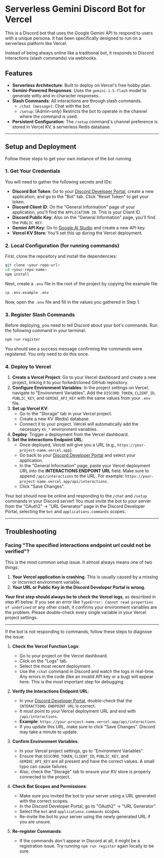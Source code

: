 # Serverless Gemini Discord Bot for Vercel

This is a Discord bot that uses the Google Gemini API to respond to users with a unique persona. It has been specifically designed to run on a serverless platform like Vercel.

Instead of being always online like a traditional bot, it responds to Discord interactions (slash commands) via webhooks.

## Features

- **Serverless Architecture**: Built to deploy on Vercel's free hobby plan.
- **Gemini-Powered Responses**: Uses the `gemini-1.5-flash` model to generate witty and in-character responses.
- **Slash Commands**: All interactions are through slash commands.
  - `/chat [message]`: Chat with the bot.
  - `/setup`: (Admin-only) Restricts the bot to operate in the channel where the command is used.
- **Persistent Configuration**: The `/setup` command's channel preference is stored in Vercel KV, a serverless Redis database.

---

## Setup and Deployment

Follow these steps to get your own instance of the bot running.

### 1. Get Your Credentials

You will need to gather the following secrets and IDs:

- **Discord Bot Token**: Go to your [Discord Developer Portal](https://discord.com/developers/applications), create a new application, and go to the "Bot" tab. Click "Reset Token" to get your token.
- **Discord Client ID**: On the "General Information" page of your application, you'll find the `APPLICATION ID`. This is your Client ID.
- **Discord Public Key**: Also on the "General Information" page, you'll find the `PUBLIC KEY`.
- **Gemini API Key**: Go to [Google AI Studio](https://aistudio.google.com/app/apikey) and create a new API key.
- **Vercel KV Store**: You'll set this up during the Vercel deployment.

### 2. Local Configuration (for running commands)

First, clone the repository and install the dependencies:

```bash
git clone <your-repo-url>
cd <your-repo-name>
npm install
```

Next, create a `.env` file in the root of the project by copying the example file:

```bash
cp .env.example .env
```

Now, open the `.env` file and fill in the values you gathered in Step 1.

### 3. Register Slash Commands

Before deploying, you need to tell Discord about your bot's commands. Run the following command in your terminal:

```bash
npm run register
```

You should see a success message confirming the commands were registered. You only need to do this once.

### 4. Deploy to Vercel

1.  **Create a Vercel Project**: Go to your Vercel dashboard and create a new project, linking it to your forked/cloned GitHub repository.
2.  **Configure Environment Variables**: In the project settings on Vercel, navigate to "Environment Variables". Add the `DISCORD_TOKEN`, `CLIENT_ID`, `PUBLIC_KEY`, and `GEMINI_API_KEY` with the same values from your `.env` file.
3.  **Set up Vercel KV**:
    - Go to the "Storage" tab in your Vercel project.
    - Create a new KV (Redis) database.
    - Connect it to your project. Vercel will automatically add the necessary `KV_*` environment variables.
4.  **Deploy**: Trigger a deployment from the Vercel dashboard.
5.  **Set the Interactions Endpoint URL**:
    - Once deployed, Vercel will give you a URL (e.g., `https://your-project-name.vercel.app`).
    - Go back to your [Discord Developer Portal](https://discord.com/developers/applications) and select your application.
    - In the "General Information" page, paste your Vercel deployment URL into the **INTERACTIONS ENDPOINT URL** field. Make sure to append `/api/interactions` to the URL. For example: `https://your-project-name.vercel.app/api/interactions`.
    - Click "Save Changes".

Your bot should now be online and responding to the `/chat` and `/setup` commands in your Discord server! You must invite the bot to your server from the "OAuth2" -> "URL Generator" page in the Discord Developer Portal, selecting the `bot` and `applications.commands` scopes.

---

## Troubleshooting

### Facing "The specified interactions endpoint url could not be verified"?

This is the most common setup issue. It almost always means one of two things:

1.  **Your Vercel application is crashing.** This is usually caused by a missing or incorrect environment variable.
2.  **Your URL or Public Key in the Discord Developer Portal is wrong.**

**Your first step should always be to check the Vercel logs**, as described in step #1 below. If you see an error like `TypeError: Cannot read properties of undefined` or any other crash, it confirms your environment variables are the problem. Please double-check every single variable in your Vercel project settings.

---

If the bot is not responding to commands, follow these steps to diagnose the issue:

1.  **Check the Vercel Function Logs**:
    - Go to your project on the Vercel dashboard.
    - Click on the "Logs" tab.
    - Select the most recent deployment.
    - Use the `/chat` command in Discord and watch the logs in real-time. Any errors in the code (like an invalid API key or a bug) will appear here. This is the most important step for debugging.

2.  **Verify the Interactions Endpoint URL**:
    - In your [Discord Developer Portal](https://discord.com/developers/applications), double-check that the `INTERACTIONS ENDPOINT URL` is correct.
    - It must point to your Vercel deployment URL and end with `/api/interactions`.
    - **Example**: `https://your-project-name.vercel.app/api/interactions`
    - If you update this URL, make sure to click "Save Changes". Discord may take a minute to update.

3.  **Confirm Environment Variables**:
    - In your Vercel project settings, go to "Environment Variables".
    - Ensure that `DISCORD_TOKEN`, `CLIENT_ID`, `PUBLIC_KEY`, and `GEMINI_API_KEY` are all present and have the correct values. A small typo can cause failures.
    - Also, check the "Storage" tab to ensure your KV store is properly connected to the project.

4.  **Check Bot Scopes and Permissions**:
    - Make sure you invited the bot to your server using a URL generated with the correct scopes.
    - In the Discord Developer Portal, go to "OAuth2" -> "URL Generator".
    - Select the `bot` and `applications.commands` scopes.
    - Re-invite the bot to your server using the newly generated URL if you are unsure.

5.  **Re-register Commands**:
    - If the commands don't appear in Discord at all, it might be a registration issue. Try running `npm run register` again locally to be sure.
